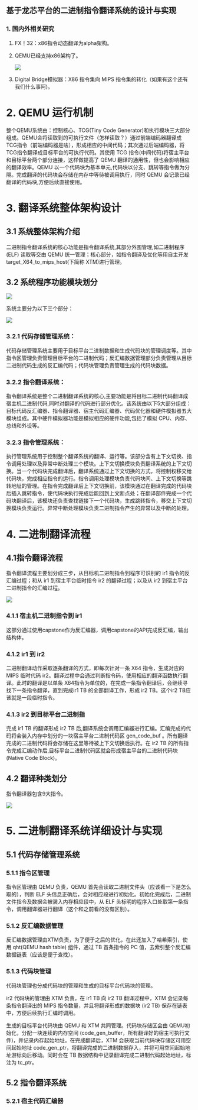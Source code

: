 ## 基于龙芯平台的二进制指令翻译系统的设计与实现

### 1. 国内外相关研究

1. FX！32：x86指令动态翻译为alpha架构。

2. QEMU已经支持x86架构了。

   ![](https://github.com/UtopianFuture/UtopianFuture.github.io/blob/master/image/1.1.png?raw=true)

3. Digital Bridge模拟器：X86 指令集向 MIPS 指令集的转化（如果有这个还有我们什么事阿)。

# 2. QEMU 运行机制

整个QEMU系统由：控制核心、TCG(Tiny Code Generator)和执行模块三大部分组成。QEMU会将读取到的可执行文件（怎样读取？）通过前端编码器翻译成TCG指令（前端编码器是啥），形成相应的中间代码；其次通过后端编码器，将TCG指令翻译成目标平台的可执行代码。其使用 TCG 指令(中间代码)将宿主平台和目标平台两个部分连接，这样做提高了 QEMU 翻译的通用性，但也会影响相应的翻译效率。QEMU 以一个代码块为基本单元,代码块以分支、跳转等指令做为分隔。完成翻译的代码块会存储在内存中等待被调用执行，同时 QEMU 会记录已经翻译的代码块,方便后续直接使用。

# 3. 翻译系统整体架构设计

## 3.1 系统整体架构介绍

二进制指令翻译系统的核心功能是指令翻译系统,其部分外围管理,如二进制程序 (ELF) 读取等交由 QEMU 统一管理；核心部分，如指令翻译及优化等用自主开发target_X64_to_mips_host(下简称 XTM)进行管理。

## 3.2 系统程序功能模块划分

![](https://github.com/UtopianFuture/UtopianFuture.github.io/blob/master/image/1.2.png?raw=true)

系统主要分为以下三个部分：

![](https://github.com/UtopianFuture/UtopianFuture.github.io/blob/master/image/1.3.png?raw=true)

### 3.2.1 代码存储管理系统：

代码存储管理系统主要用于目标平台二进制数据和生成代码块的管理调度等。其中指令区管理负责管理目标平台的二进制代码；反汇编数据管理部分负责管理从目标二进制代码生成的反汇编代码；代码块管理负责管理生成的代码块数据。

### 3.2.2 指令翻译系统：

指令翻译系统是整个二进制翻译系统的核心,主要功能是将目标二进制代码翻译成宿主机二进制代码,同时对翻译的代码进行部分优化。该系统由以下5大部分组成：目标代码反汇编器、指令翻译器、宿主代码汇编器、代码优化器和硬件模拟器五大模块组成。其中硬件模拟器功能是模拟相应的硬件功能,包括了模拟 CPU、内存、总线和外设等。

### 3.2.3 指令管理系统：

执行管理系统用于控制整个翻译系统的翻译、运行等。该部分含有上下文切换、指令调用处理以及异常中断处理三个模块。上下文切换模块负责翻译系统的上下文切换。当一个代码块完成翻译后，翻译系统通过上下文切换的方式，将控制权移交给代码块，完成相应指令的运行。指令调用处理模块负责代码块间、上下文切换等跳转地址的管理。在指令完成翻译后上下文切换前，该模块通过在翻译完成的代码块后插入跳转指令，使代码块执行完成后能回到上文断点处；在翻译部件完成一个代码块翻译后，该模块还负责查找链接下一个代码块，生成跳转指令，移交上下文切换模块负责运行。异常中断处理模块负责二进制指令产生的异常以及中断的处理。

# 4. 二进制翻译流程

## 4.1指令翻译流程

指令翻译流程主要划分成三步，从目标机二进制指令到程序可识别的 ir1 指令的反汇编过程；和从 ir1 到宿主平台临时指令 ir2 的翻译过程；以及从 ir2 到宿主平台二进制指令的汇编过程。

![](https://github.com/UtopianFuture/UtopianFuture.github.io/blob/master/image/1.4.png?raw=true)


### 4.1.1 宿主机二进制指令到 ir1

这部分通过使用capstone作为反汇编器，调用capstone的API完成反汇编，输出结构体。

### 4.1.2 ir1 到 ir2

二进制翻译动作采取逐条翻译的方式，即每次针对一条 X64 指令，生成对应的 MIPS 临时代码 ir2。翻译过程中会通过判断指令码，使用相应的翻译函数执行翻译。此时的翻译是以单条 X64指令为单位的，在完成一条指令翻译后，会继续寻找下一条指令翻译，直到完成ir1 TB 的全部翻译工作，形成 ir2 TB。这个ir2 TB应该就是一段临时指令。

### 4.1.3 ir2 到目标平台二进制指

完成 ir1 TB 的翻译形成 ir2 TB 后,翻译系统会调用汇编器进行汇编。汇编完成的代码将会装入内存中划分的一块宿主平台二进制代码区 gen_code_buf 。所有翻译完成的二进制代码将会存储在这里等待被上下文切换后执行。在 ir2 TB 的所有指令完成汇编动作后,目标平台二进制代码区就会形成宿主平台的二进制代码块 (Native Code Block)。

## 4.2 翻译种类划分

指令翻译器包含9大指令。

![](https://github.com/UtopianFuture/UtopianFuture.github.io/blob/master/image/1.5.png?raw=true)


# 5. 二进制翻译系统详细设计与实现

## 5.1 代码存储管理系统

### 5.1.1 指令区管理

指令区管理由 QEMU 负责，QEMU 首先会读取二进制文件头（应该看一下是怎么取的），判断 ELF 头信息正确后，会对相应段进行初始化。初始化完成后，二进制文件指令及数据会被装入内存相应段中，从 ELF 头标明的程序入口处取第一条指令，调用翻译器进行翻译（这个和之前看的没有区别）。

### 5.1.2 反汇编数据管理

反汇编数据管理由XTM负责，为了便于之后的优化，在此还加入了哈希索引，使用 qht(QEMU hash table) 组件，通过 TB 首条指令的 PC 值，去索引整个反汇编数据链表（应该是便于查找）。

### 5.1.3 代码块管理

代码块管理也分成代码块的管理和生成的目标平台代码块的管理。

ir2 代码块的管理由 XTM 负责，在 ir1 TB 向 ir2 TB 翻译过程中，XTM 会记录每条指令翻译出的 MIPS 指令数量，并且将翻译形成的数据块 (ir2 TB) 保存在链表中，方便后续执行汇编时调用。

生成的目标平台代码块由 QEMU 和 XTM 共同管理。代码块存储区会由 QEMU初始化，分配一块连续的内存空间 (code_gen_buffer，所有翻译好的宿主可执行文件)，并记录内存起始地址。在完成翻译后，XTM 会获取当前代码块存储区可用空间起始地址 code_gen_ptr，将翻译完成的二进制数据存入，并将可用空间起始地址游标向后移动。同时会在 TB 数据结构中记录翻译完成二进制代码起始地址，标注为 tc_ptr。

## 5.2 指令翻译系统

### 5.2.1 宿主代码汇编器